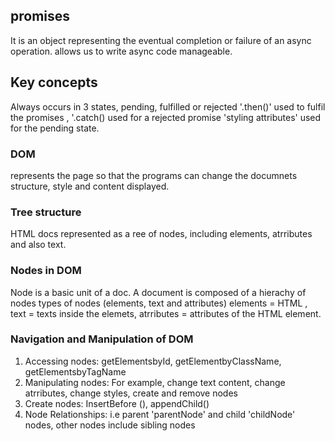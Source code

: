 ## promises
It is an object representing the eventual completion or failure of an async operation. allows us to write async code manageable.

## Key concepts
Always occurs in 3 states, pending, fulfilled or rejected
'.then()' used to fulfil the promises , '.catch() used for a rejected promise
'styling attributes' used for the pending state.

### DOM
represents the page so that the programs can change the documnets structure, style and content displayed.

### Tree structure
HTML docs represented as a ree of nodes, including elements, atrributes and also text.

### Nodes in DOM
Node is a basic unit of a doc. A document is composed of a hierachy of nodes
types of nodes (elements, text and attributes)
elements = HTML , text = texts inside the elemets, atrributes = attributes of the HTML element.

### Navigation and Manipulation of DOM
1. Accessing nodes: getElementsbyId, getElementbyClassName, getElementsbyTagName
2. Manipulating nodes: For example, change text content, change atrributes, change styles, create and remove nodes
3. Create nodes: InsertBefore (), appendChild()
4. Node Relationships: i.e parent 'parentNode' and child 'childNode' nodes, other nodes include sibling nodes 


